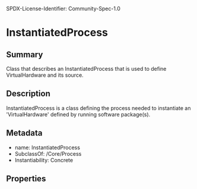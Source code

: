 SPDX-License-Identifier: Community-Spec-1.0

# InstantiatedProcess

## Summary

Class that describes an InstantiatedProcess that is used to define VirtualHardware and its source.

## Description

InstantiatedProcess is a class defining the process needed to instantiate an 'VirtualHardware' defined by running software package(s).

## Metadata

- name: InstantiatedProcess
- SubclassOf: /Core/Process
- Instantiability: Concrete

## Properties
